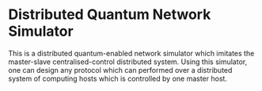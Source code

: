 # Distributed Quantum Network Simulator

This is a distributed quantum-enabled network simulator which imitates the master-slave centralised-control distributed system. Using this simulator, one can design any protocol which can performed over a distributed system of computing hosts which is controlled by one master host.
